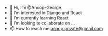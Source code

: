 - 👋 Hi, I’m @Anoop-George
- 👀 I’m interested in Django and React
- 🌱 I’m currently learning React
- 💞️ I’m looking to collaborate on ...
- 📫 How to reach me anoop.private@gmail.com

<!---
Anoop-George/Anoop-George is a ✨ special ✨ repository because its `README.md` (this file) appears on your GitHub profile.
You can click the Preview link to take a look at your changes.
--->

